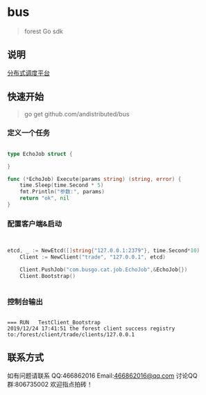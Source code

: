 # bus

> forest Go sdk

## 说明

[分布式调度平台](https://github.com/andistributed/forest)

## 快速开始

> go get github.com/andistributed/bus

### 定义一个任务

```go

type EchoJob struct {

}

func (*EchoJob) Execute(params string) (string, error) {
	time.Sleep(time.Second * 5)
	fmt.Println("参数:", params)
	return "ok", nil
}


```

### 配置客户端&启动

```go


etcd, _ := NewEtcd([]string{"127.0.0.1:2379"}, time.Second*10)
	Client := NewClient("trade", "127.0.0.1", etcd)

	Client.PushJob("com.busgo.cat.job.EchoJob",&EchoJob{})
	Client.Bootstrap()
	


```

### 控制台输出

```shell

=== RUN   TestClient_Bootstrap
2019/12/24 17:41:51 the forest client success registry to:/forest/client/trade/clients/127.0.0.1

```

## 联系方式

如有问题请联系 QQ:466862016 Email:466862016@qq.com 讨论QQ群:806735002 欢迎指点拍砖！